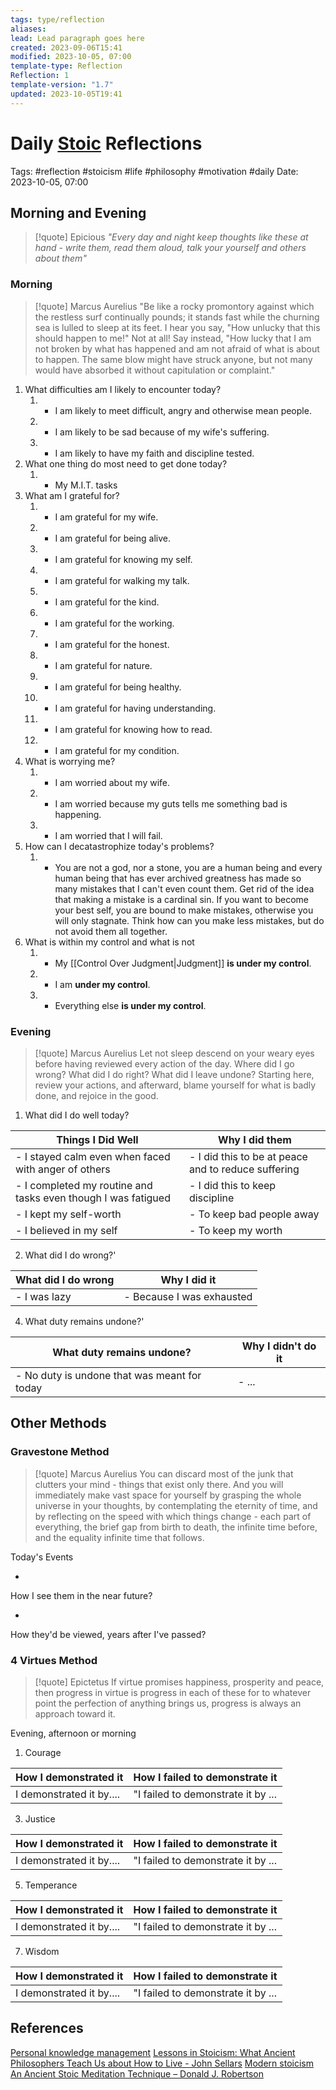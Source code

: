 ```yaml
---
tags: type/reflection
aliases: 
lead: Lead paragraph goes here
created: 2023-09-06T15:41
modified: 2023-10-05, 07:00
template-type: Reflection
Reflection: 1
template-version: "1.7"
updated: 2023-10-05T19:41
---
```



# Daily [Stoic](../SLIP-BOX/Stoicism.md) Reflections

Tags:  #reflection #stoicism #life #philosophy #motivation #daily 
Date: 2023-10-05, 07:00

## Morning and Evening

> [!quote] Epicious 
> _"Every day and night keep thoughts like these at hand - write them, read them aloud, talk your yourself and others about them"_

### Morning

> [!quote] Marcus Aurelius
> "Be like a rocky promontory against which the restless surf continually pounds; it stands fast while the churning sea is lulled to sleep at its feet. I hear you say, "How unlucky that this should happen to me!" Not at all! Say instead, "How lucky that I am not broken by what has happened and am not afraid of what is about to happen. The same blow might have struck anyone, but not many would have absorbed it without capitulation or complaint."

1. What difficulties am I likely to encounter today?
	1. - I am likely to meet difficult, angry and otherwise mean people.
	2. - I am likely to be sad because of my wife's suffering.
	3. - I am likely to have my faith and discipline tested. 
2. What one thing do most need to get done today?
	1. - My M.I.T. tasks 
3. What am I grateful for?
	1. - I am grateful for my wife.
	2. - I am grateful for being alive.
	3. - I am grateful for knowing my self.
	4. - I am grateful for walking my talk. 
	5. - I am grateful for the kind.
	6. - I am grateful for the working.
	7. - I am grateful for the honest. 
	8. - I am grateful for nature.
	9. - I am grateful for being healthy.
	10. - I am grateful for having understanding.
	11. - I am grateful for knowing how to read.
	12. - I am grateful for my condition.
4. What is worrying me?
	1. - I am worried about my wife.
	2. - I am worried because my guts tells me something bad is happening.
	3. - I am worried that I will fail.
5. How can I decatastrophize today's problems?
	1. - You are not a god, nor a stone, you are a human being and every human being that has ever archived greatness has made so many mistakes that I can't even count them. Get rid of the idea that making a mistake is a cardinal sin. If you want to become your best self, you are bound to make mistakes, otherwise you will only stagnate. Think how can you make less mistakes, but do not avoid them all together. 
6. What is within my control and what is not
	1. - My [[Control Over Judgment|Judgment]] **is under my control**.
	2. - I am **under my control**.
	3. - Everything else **is under my control**. 

### Evening

> [!quote] Marcus Aurelius
> Let not sleep descend on your weary eyes before having reviewed every action of the day. Where did I go wrong? What did I do right? What did I leave undone? Starting here, review your actions, and afterward, blame yourself for what is badly done, and rejoice in the good.

1. What did I do well today?

| Things I Did Well | Why I did them |
| ------------------- | ---------------- |
| - I stayed calm even when faced with anger of others | - I did this to be at peace and to reduce suffering |
| - I completed my routine and tasks even though I was fatigued  | - I did this to keep discipline  |
| - I kept my self-worth | - To keep bad people away |
| - I believed in my self | - To keep my worth |

2. What did I do wrong?' 

| What did I do wrong | Why I did it |
| ------------------- | ---------------- |
| - I was lazy | - Because I was exhausted |

4. What duty remains undone?'

| What duty remains undone? | Why I didn't do it |
| ------------------- | ---------------- |
| - No duty is undone that was meant for today | - ...              |

## Other Methods

### Gravestone Method

> [!quote] Marcus Aurelius
> You can discard most of the junk that clutters your mind - things that exist only there. And you will immediately make vast space for yourself by grasping the whole universe in your thoughts, by contemplating the eternity of time, and by reflecting on the speed with which things change - each part of everything, the brief gap from birth to death, the infinite time before, and the equality infinite time that follows. 

Today's Events 

-

How I see them in the near future? 

-

How they'd be viewed, years after I've passed?

### 4 Virtues Method

> [!quote] Epictetus 
> If virtue promises happiness, prosperity and peace, then progress in virtue is progress in each of these for to whatever point the perfection of anything brings us, progress is always an approach toward it.

Evening, afternoon or morning

1. Courage 

| How I demonstrated it  | How I failed to demonstrate it |
| ------------------- | ---------------- |
| I demonstrated it by....                 | "I failed to demonstrate it by ...              |

3. Justice

| How I demonstrated it  | How I failed to demonstrate it |
| ------------------- | ---------------- |
| I demonstrated it by....                 | "I failed to demonstrate it by ...             

5. Temperance

| How I demonstrated it  | How I failed to demonstrate it |
| ------------------- | ---------------- |
| I demonstrated it by....                 | "I failed to demonstrate it by ...             

7. Wisdom

| How I demonstrated it  | How I failed to demonstrate it |
| ------------------- | ---------------- |
| I demonstrated it by....                 | "I failed to demonstrate it by ...             

## References

[Personal knowledge management](Personal%20knowledge%20management.md)
[Lessons in Stoicism: What Ancient Philosophers Teach Us about How to Live - John Sellars](https://books.google.cz/books/about/Lessons_in_Stoicism.html?id=ky84zQEACAAJ&redir_esc=y)
[Modern stoicism](https://modernstoicism.com/)
[An Ancient Stoic Meditation Technique – Donald J. Robertson](https://donaldrobertson.name/2017/03/22/an-ancient-stoic-meditation-technique/)


